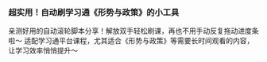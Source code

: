 ### 超实用！自动刷学习通《形势与政策》的小工具
亲测好用的自动滚轮脚本分享！解放双手轻松刷课，再也不用手动反复拖动进度条啦～
适配学习通平台课程，尤其适合《形势与政策》等需要长时间观看的内容，让学习效率悄悄提升～
